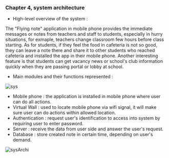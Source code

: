 ### Chapter 4, system architecture

* High-level overview of the system :

 The "Flying note" application in mobile phone provides the immediate messages or notes from teachers and staff to students, especially in hurry situations, for exmaple, teachers change classroom few hours before class starting. As for students, if they feel the food in cafeteria is not so good, they can leave a note there and share it to other students who reached cafeteria and installed the app in their mobile phone. Another interesting feature is that students can get vacancy news or school's club information quickly when they are passing portal or lobby at school. 

* Main modules and their functions represented :

<img src="http://users.metropolia.fi/~dieun/Sys.jpg" alt="sys"/>

 - Mobile phone : the application is installed in mobile phone where user can do all actions.
 - Virtual Wall : used to locate mobile phone via wifi signal, it will make sure user can do actions within allowed location.
 - Authentication : request user's identification to access into system by requiring user to enter password.
 - Server : receive the data from user side and answer the user's request.
 - Database : store created note in certain time, depending on user's demand.

<img src="http://users.metropolia.fi/~dieun/sa.jpg" alt="sysArchi"/>



